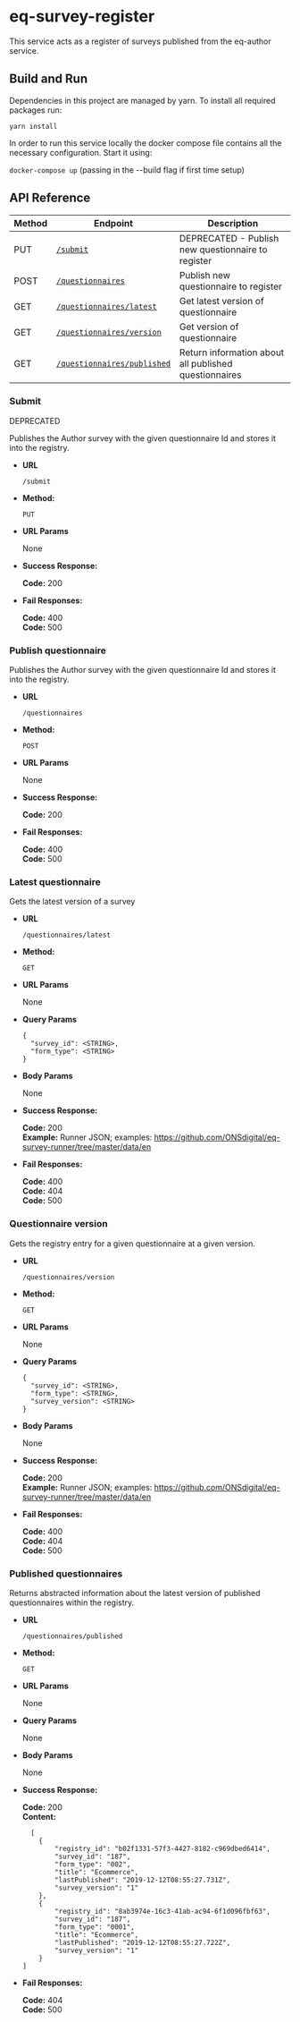 # eq-survey-register

This service acts as a register of surveys published from the eq-author service.

## Build and Run

Dependencies in this project are managed by yarn. To install all required packages run:

`yarn install`

In order to run this service locally the docker compose file contains all the necessary configuration. Start it using:

`docker-compose up` (passing in the --build flag if first time setup)

## API Reference

| Method | Endpoint                    | Description                                           |
| ------ | --------------------------- | ----------------------------------------------------- |
| PUT    | [`/submit`](#submit)                   | DEPRECATED - Publish new questionnaire to register    |
| POST   | [`/questionnaires`](#publish-questionnaire)           | Publish new questionnaire to register                 |
| GET    | [`/questionnaires/latest`](#latest-questionnaire)    | Get latest version of questionnaire                   |
| GET    | [`/questionnaires/version`](#questionnaire-version)   | Get version of questionnaire                          |
| GET    | [`/questionnaires/published`](#published-questionnaires) | Return information about all published questionnaires |

### Submit

 DEPRECATED

Publishes the Author survey with the given questionnaire Id and stores it into the registry.

- **URL**

  `/submit`

- **Method:**

  `PUT`

- **URL Params**

  None

- **Success Response:**

  **Code:** 200

- **Fail Responses:**

  **Code:** 400 <br/>
  **Code:** 500

### Publish questionnaire

Publishes the Author survey with the given questionnaire Id and stores it into the registry.

- **URL**

  `/questionnaires`

- **Method:**

  `POST`

- **URL Params**

  None

- **Success Response:**

  **Code:** 200

- **Fail Responses:**

  **Code:** 400 <br/>
  **Code:** 500

### Latest questionnaire

Gets the latest version of a survey

- **URL**

  `/questionnaires/latest`

- **Method:**

  `GET`

- **URL Params**

  None

- **Query Params**

  ```
  {
    "survey_id": <STRING>,
    "form_type": <STRING>
  }
  ```

- **Body Params**

  None

- **Success Response:**

  **Code:** 200 <br />
  **Example:** Runner JSON; examples: https://github.com/ONSdigital/eq-survey-runner/tree/master/data/en

- **Fail Responses:**

  **Code:** 400 <br/>
  **Code:** 404 <br/>
  **Code:** 500

### Questionnaire version

Gets the registry entry for a given questionnaire at a given version.

- **URL**

  `/questionnaires/version`

- **Method:**

  `GET`

- **URL Params**

  None

- **Query Params**

  ```
  {
    "survey_id": <STRING>,
    "form_type": <STRING>,
    "survey_version": <STRING>
  }
  ```

- **Body Params**

  None

- **Success Response:**

  **Code:** 200 <br />
  **Example:** Runner JSON; examples: https://github.com/ONSdigital/eq-survey-runner/tree/master/data/en

- **Fail Responses:**

  **Code:** 400 <br/>
  **Code:** 404 <br/>
  **Code:** 500

### Published questionnaires

Returns abstracted information about the latest version of published questionnaires within the registry.

- **URL**

  `/questionnaires/published`

- **Method:**

  `GET`

- **URL Params**

  None

- **Query Params**

  None

- **Body Params**

  None

- **Success Response:**

  **Code:** 200 <br/>
  **Content:**

  ```
    [
      {
          "registry_id": "b02f1331-57f3-4427-8182-c969dbed6414",
          "survey_id": "187",
          "form_type": "002",
          "title": "Ecommerce",
          "lastPublished": "2019-12-12T08:55:27.731Z",
          "survey_version": "1"
      },
      {
          "registry_id": "8ab3974e-16c3-41ab-ac94-6f1d096fbf63",
          "survey_id": "187",
          "form_type": "0001",
          "title": "Ecommerce",
          "lastPublished": "2019-12-12T08:55:27.722Z",
          "survey_version": "1"
      }
  ]
  ```

- **Fail Responses:**

  **Code:** 404 <br/>
  **Code:** 500
